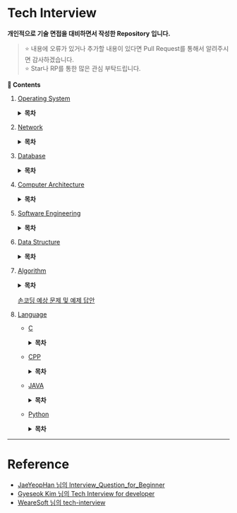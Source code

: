 # Tech Interview

**개인적으로 기술 면접을 대비하면서 작성한 Repository 입니다.**
> :star: 내용에 오류가 있거나 추가할 내용이 있다면 Pull Request를 통해서 알려주시면 감사하겠습니다.
> <br>:star: Star나 RP를 통한 많은 관심 부탁드립니다.

**:book: Contents**
1. [Operating System](/OS/)

    <details>
    <summary><strong>목차</strong></summary>
    <div markdown = "1">

    - ~~[운영체제의 역활은 무엇입니까?](/OS/#운영체제의-역활은-무엇입니까)~~
        > 운영체제 : 시스템의 자원과 동작을 관리하는 소프트웨어
        * ~~[커널 모드와 사용자 모드는 무엇인가요?](/OS/#커널-모드와-사용자-모드는-무엇인가요)~~
            > 커널이란?
        * ~~[시스템 콜은 무엇인가요?](/OS/#시스템-콜은-무엇인가요)~~
    - [프로세스와 스레드는 무엇인가요?](/OS/#프로세스와-스레드는-무엇인가요)
        > 한 번 더! -> 너무 다 말하려고 하지 말기
        * ~~[PCB는 무엇인가요?](/OS/#pcb는-무엇인가요)~~
        * ~~[프로세스의 상태 전이를 설명해 주세요.](/OS/#프로세스의-상태-전이를-설명해-주세요)~~
        * ~~[커널 레벨 스레드와 유저 레벨 스레드가 무엇인가요?](/OS/#커널-레벨-스레드와-유저-레벨-스레드가-무엇인가요)~~
        * ~~[IPC는 무엇인가요?](/OS/#ipc는-무엇인가요)~~
            + ~~[IPC 종류와 특징에 대해 설명해 주세요.](/OS/#ipc-종류와-특징에-대해-설명해-주세요)~~
    - [멀티 스레드와 멀티 프로세스가 무엇이고, 각각의 장단점은 무엇인가요?](/OS/#멀티-스레드와-멀티-프로세스가-무엇이고-각각의-장단점은-무엇인가요)
        * ~~[멀티 스레딩 시 스레드마다 스택과 PC를 독립적으로 할당하는 이유는 무엇인가요?](/OS/#멀티-스레딩-시-스레드마다-스택과-pc를-독립적으로-할당하는-이유는-무엇인가요)~~
        * ~~[Thread-Safe란?](/OS/#thread-safe란)~~
            + [Reentrant가 무엇인가요?](/OS/#reentrant가-무엇인가요)
        * ~~[Context Switching이 무엇인가요?](/OS/#context-switching이-무엇인가요)~~
    - ~~[경쟁 상태란 무엇인가요?](/OS/#경쟁-상태란-무엇인가요)~~
        * [Critical Section(임계영역)과 Critical Section Problem(임계영역 문제)가 무엇인가요?](/OS/#critical-section임계영역과-critical-section-problem임계영역-문제가-무엇인가요)
            > 완전 틀림 땡~
        * ~~[동기화란 무엇인가요?](/OS/#동기화란-무엇인가요)~~
            > 동기화에 앞선 전제조건 암기(상호 배제, 진행, 한정된 대기)
            + [동기화와 관련된 고전적인 문제들을 설명해 주세요.](/OS/#동기화와-관련된-고전적인-문제들을-설명해-주세요)
            + ~~[동기화를 제공하는 방식에 대해 설명해 주세요.](/OS/#동기화를-제공하는-방식에-대해-설명해-주세요)~~
                > 모니터는 시간남으면 보충
            + ~~[스핀락과 뮤텍스의 차이는 무엇인가요?](/OS/#스핀락과-뮤텍스의-차이는-무엇인가요)~~
            + ~~[뮤텍스와 세마포어의 차이는 무엇인가요?](/OS/#뮤텍스와-세마포어의-차이는-무엇인가요)~~
        * [교착상태에 대해 설명해 주세요.](/OS/#교착상태에-대해-설명해-주세요)
            > 전제 조건 4개 암기
    - [인터럽트가 무엇인가요?](/OS/#인터럽트가-무엇인가요)
        * [인터럽트 기능이 없으면 어떤 일이 발생하나요?](/OS/#인터럽트-기능이-없으면-어떤-일이-발생하나요)
    - [스케줄러란 무엇인가요?](/OS/#스케줄러란-무엇인가요)
        * [각 스케줄러의 기능은 무엇인가요?](/OS/#각-스케줄러의-기능은-무엇인가요)
            + [Swapping이 무엇인가요?](/OS/#swapping이-무엇인가요)
        * [CPU 스케줄러의 목표는 무엇인가요?](/OS/#cpu-스케줄러의-목표는-무엇인가요)
        * [CPU 스케줄러(단기 스케줄러)의 종류에 대해 설명해 주세요.](/OS/#cpu-스케줄러단기-스케줄러의-종류에-대해-설명해-주세요)
    - [동기와 비동기, Blocking과 Non-Blocking은 무엇인가요?](/OS/#동기와-비동기-blocking과-non-blocking은-무엇인가요)
    - [메모리 관리 기법에 대해서 설명해 주세요.](/OS/#메모리-관리-기법에-대해서-설명해-주세요)
        * [연속 메모리 관리와 불연속 메모리 관리에 대해서 설명해 주세요.](/OS/#연속-메모리-관리와-불연속-메모리-관리에-대해서-설명해-주세요)
    - [가상 메모리는 무엇인가요?](/OS/#가상-메모리는-무엇인가요)
        * [가상 주소 공간이 무엇인가요?](/OS/#가상-주소-공간이-무엇인가요)
        * [요구 페이징이란 무엇인가요?](/OS/#요구-페이징이란-무엇인가요)
        * [페이지 부재와 페이지 교체에 대해 설명해 주세요.](/OS/#페이지-부재와-페이지-교체에-대해-설명해-주세요)
        * [페이지 교체 알고리즘은 어떤 것들이 있습니까?](/OS/#페이지-교체-알고리즘은-어떤-것들이-있습니까)
            + [LRU 알고리즘과 NUR 알고리즘의 차이점은 무엇인가요?](/OS/#lru-알고리즘과-nur-알고리즘의-차이점은-무엇인가요)
            + [Page Reference String은 무엇인가요?](/OS/#page-reference-string은-무엇인가요)
        * [MMU가 무엇인가요?](/OS/#mmu가-무엇인가요)

    </div>
    </details>

1. [Network](/Network/)

    <details>
    <summary><strong>목차</strong></summary>
    <div markdown = "1">

    - [OSI 7계층이 무엇이고 이를 나누는 이유가 무엇입니까?](/Network/#osi-7계층이-무엇이고-이를-나누는-이유가-무엇입니까)
        * [OSI 7계층의 각 계층을 설명해 주세요.](/Network/#osi-7계층의-각-계층을-설명해-주세요)
        * [전이중 통신과 반이중 통신이 무엇입니까?](/Network/#전이중-통신과-반이중-통신이-무엇입니까)
        * [ARP 캐시가 무엇입니까?](/Network/#arp-캐시가-무엇입니까)
    - [TCP와 UDP의 장단점을 설명해 주세요.](/Network/#tcp와-udp의-장단점을-설명해-주세요)
        * [가상회선 패킷 교환과 데이터그램 패킷 교환은 무엇인가요?](/Network/#가상회선-패킷-교환과-데이터그램-패킷-교환은-무엇인가요)
        * [3-way 핸드셰이크와 4-way 핸드셰이크를 설명해 주세요.](/Network/#3-way-핸드셰이크와-4-way-핸드셰이크를-설명해-주세요)
            + [3-way Handshake에서 서버도 클라이언트의 ACK 패킷을 기다리는 이유는 무엇인가요?](/Network/#3-way-handshake에서-서버도-클라이언트의-ack-패킷을-기다리는-이유는-무엇인가요)
        * [SYN Flooding이 무엇이며 이를 방어하는 방법은 무엇입니까?](/Network/#syn-flooding이-무엇이며-이를-방어하는-방법은-무엇입니까)
        * [TCP 연결이 수립되고 실제로 데이터를 보내는 방식을 설명하고 이를 효율적으로 하기 위해서 제안된 방식이 무엇인가요?](/Network/#tcp-연결이-수립되고-실제로-데이터를-보내는-방식을-설명하고-이를-효율적으로-하기-위해서-제안된-방식이-무엇인가요)
        * [TCP에서 흐름제어와 혼잡제어가 무엇입니까?](/Network/#tcp에서-흐름제어와-혼잡제어가-무엇입니까)
    - [TCP/IP(Transmission Control Protocol / Internet Protocol) 모델이 무엇입니까?](/Network/#tcp/iptransmission-control-protocol-/-internet-protocol-모델이-무엇입니까)
    - [HTTP와 HTTPS는 무엇인가요?](/Network/#http와-https는-무엇인가요)
        * [SSL의 동작 방식을 설명해 주세요.](/Network/#ssl의-동작-방식을-설명해-주세요)
        * [단방향 암호화와 양방향 암호화는 무엇인가요?](/Network/#단방향-암호화와-양방향-암호화는-무엇인가요)
            + [대칭키와 공개키는 무엇입니까?](/Network/#대칭키와-공개키는-무엇입니까)
            + [암호화 키를 비공개하고 복호화 키를 공개하는 경우에 대해 설명해 주세요.](/Network/#암호화-키를-비공개하고-복호화-키를-공개하는-경우에-대해-설명해-주세요)
        * [HTTP의 GET과 POST에 대해 설명해 주세요.](/Network/#http의-get과-post에-대해-설명해-주세요)
        * [조회에 POST보다 GET이 사용되는 이유는 무엇인가요?](/Network/#조회에-post보다-get이-사용되는-이유는-무엇인가요)
        * [HTTP Method에서 PUT과 PATCH의 차이점을 설명해 주세요.](/Network/#http-method에서-put과-patch의-차이점을-설명해-주세요)
        * [쿠키와 세션이 무엇이며, 필요한 이유가 무엇인가요?](/Network/#쿠키와-세션이-무엇이며-필요한-이유가-무엇인가요)
    - [소켓 프로그래밍이란 무엇인가요?](/Network/#소켓-프로그래밍이란-무엇인가요)
        * [클라이언트 소켓과 서버 소켓이 무엇인가요?](/Network/#클라이언트-소켓과-서버-소켓이-무엇인가요)
        * [소켓 API의 실행 흐름에 대해서 설명해 주세요.](/Network/#소켓-api의-실행-흐름에-대해서-설명해-주세요)
        * [HTTP 통신과 소켓 통신의 장단점을 설명해 주세요.](/Network/#http-통신과-소켓-통신의-장단점을-설명해-주세요)
    - [웹 브라우저에 URL을 입력하면 일어나는 시나리오에 대해 설명해 주세요.](/Network/#웹-브라우저에-url을-입력하면-일어나는-시나리오에-대해-설명해-주세요)
        * [DNS 동작 방식을 설명해 주세요.](/Network/#dns-동작-방식을-설명해-주세요)
        * [프록시 서버란 무엇인가요?](/Network/#프록시-서버란-무엇인가요)
    - [웹 서버와 웹 애플리케이션 서버란 무엇인가요?](/Network/#웹-서버와-웹-애플리케이션-서버란-무엇인가요)
    - [네트워크 바이트 오더가 무엇입니까?](/Network/#네트워크-바이트-오더가-무엇입니까)
        * [빅엔디안과 리틀엔디안이 무엇이고, 각각의 장단점은 무엇입니까?](/Network/#빅엔디안과-리틀엔디안이-무엇이고-각각의-장단점은-무엇입니까)
    - [로드 밸런싱이 무엇인가요?](/Network/#로드-밸런싱이-무엇인가요)
        * [로드 밸런서가 서버를 선택하는 방식을 설명해 주세요.](/Network/#로드-밸런서가-서버를-선택하는-방식을-설명해-주세요)
        * [L4 로드 밸런서와 L7 로드 밸런서에 대해 설명해 주세요.](/Network/#l4-로드-밸런서와-l7-로드-밸런서에-대해-설명해-주세요)
    - [REST(REpresentational State Transfer)란 무엇인가요?](/Network/#restrepresentational-state-transfer란-무엇인가요)
        * [RESTful API란 무엇인가요?](/Network/#restful-api-무엇인가요)

    </div>
    </details>

1. [Database](/DB/)

    <details>
    <summary><strong>목차</strong></summary>
    <div markdown = "1">

    - [데이터베이스의 정의는 무엇인가요?](/DB/#데이터베이스의정의는무엇인가요)
        * [데이터베이스의 특징은 무엇인가요?](/DB/#데이터베이스의-특징은-무엇인가요)
    - [인데스는 무엇입니까?](/DB/#인데스는-무엇입니까)
        * [DBMS의 인덱스는 어떤 알고리즘으로 관리되나요?](/DB/#dbms의-인덱스는-어떤-알고리즘으로-관리되나요)
            + [해시 인덱스가 사용되는 예시를 들어주세요.](/DB/#해시-인덱스가-사용되는-예시를-들어주세요)
        * [인덱스 생성에 해시 알고리즘 보다 B-알고리즘이 사용되는 이유가 무엇인가요?](/DB/#인덱스-생성에-해시-알고리즘-보다-b-알고리즘이-사용되는-이유가-무엇인가요)
        * [DML이 자주 일어나는 경우 인덱스를 사용하면 어떻게 되나요?](/DB/#dml이-자주-일어나는-경우-인덱스를-사용하면-어떻게-되나요)
        * [클러스터드 인덱스와 넌클러스터드 인덱스가 무엇인가요?](/DB/#클러스터드-인덱스와-넌클러스터드-인덱스가-무엇인가요)
            + [프라이머리 인덱스와 클러스터드 인덱스의 차이점은 무엇인가요?](/DB/#프라이머리-인덱스와-클러스터드-인덱스의-차이점은-무엇인가요)
        * [Composite Index란 무엇인가요?](/DB/#composite-index란-무엇인가요)
    - [키의 종류를 설명해 주세요.](/DB/#키의-종류를-설명해-주세요)
    - [정규화란 무엇인가요?](/DB/#정규화란-무엇인가요)
        * [정규화의 종류를 설명해 주세요.](/DB/#정규화의-종류를-설명해-주세요)
        * [이상 현상에 대해서 설명해 주세요.](/DB/#이상-현상에-대해서-설명해-주세요)
        * [정규화의 장단점과 단점에 대한 대응책은 무엇인가요?](/DB/#정규화의-장단점과-단점에-대한-대응책은-무엇인가요)
    - [트랜잭션이 무엇인가요?](/DB/#트랜잭션이-무엇인가요)
        * [트랜잭션 격리 수준이 뭔가요?](/DB/#트랜잭션-격리-수준이-뭔가요)
        * [트랜잭션 격리성 관련 문제점들은 무엇인가요?](/DB/#트랜잭션-격리성-관련-문제점들은-무엇인가요)
        * [트랜잭션 로킹(Locking)이 무엇인가요?](/DB/#트랜잭션-로킹locking이-무엇인가요)
    - [SQL injection에 대해 설명해 주세요.](/DB/#sql-injection에-대해-설명해-주세요)
        * [SQL injection을 방어할 수 있는 방법들을 설명해 주세요.](/DB/#sql-injection을-방어할-수-있는-방법들을-설명해-주세요)
        * [Statement vs PreparedStatement](/DB/#statement-vs-preparedstatement)
    - [CHAR와 VARCHAR의 차이는 무엇인가요?](/DB/#char와-varchar의-차이는-무엇인가요)
    - [NoSQL이 무엇인가요?](/DB/#nosql이-무엇인가요)

    </div>
    </details>

1. [Computer Architecture](/ComputerArchitecture/)

    <details>
    <summary><strong>목차</strong></summary>
    <div markdown = "1">

    - [하드웨어의 구성에 대해 설명해 주세요.](/ComputerArchitecture/#하드웨어의-구성에-대해-설명해-주세요)
        * [RAM에서 Random이 의미하는 바가 무엇인가요?](/ComputerArchitecture/#ram에서-random이-의미하는-바가-무엇인가요)
        * [SSD와 HDD의 차이점은?](/ComputerArchitecture/#ssd와-hdd의-차이점은)
        * [시스템 버스는 무엇인가요?](/ComputerArchitecture/#시스템-버스는-무엇인가요)
    - [CPU의 동작은 어떤 과정으로 이뤄지나요?](/ComputerArchitecture/#cpu의-동작은-어떤-과정으로-이뤄지나요)
        * [명렁어 사이클이 무엇인가요?](/ComputerArchitecture/#명렁어-사이클이-무엇인가요)
        * [인출 사이클과 실행 사이클에 의한 명령어 처리과정에 대해 설명해 주세요.](/ComputerArchitecture/#인출-사이클과-실행-사이클에-의한-명령어-처리과정에-대해-설명해-주세요)
        * [간접 사이클과 인터럽트 사이클에 의한 명령어 처리과정에 대해 설명해 주세요.](/ComputerArchitecture/#간접-사이클과-인터럽트-사이클에-의한-명령어-처리과정에-대해-설명해-주세요)
    - [파이프라이닝이 무엇인가요?](/ComputerArchitecture/#파이프라이닝이-무엇인가요)
        * [파이프라인 해저드가 무엇인가요?](/ComputerArchitecture/#파이프라인-해저드가-무엇인가요)
        * [파이프라인 해저드를 해결하기 위한 방안은 무엇인가요?](/ComputerArchitecture/#파이프라인-해저드를-해결하기-위한-방안은-무엇인가요)
    - [캐시 메모리는 무엇인가요?](/ComputerArchitecture/#캐시-메모리는-무엇인가요)
        * [캐시 메모리의 작동 원리에 대해 설명해 주세요.](/ComputerArchitecture/#캐시-메모리의-작동-원리에-대해-설명해-주세요)
        * [Cache Miss의 종류 3가지에 대해 설명해 주세요.](/ComputerArchitecture/#Cache-Miss의-종류-3가지에-대해-설명해-주세요)
        * [캐시 메모리에서 사상이 무엇이고 사상 방식에 대해 설명해 주세요.](/ComputerArchitecture/#캐시-메모리에서-사상이-무엇이고-사상-방식에-대해-설명해-주세요)
        * [캐시 메모리의 데이터가 업데이트 되었을 경우 취할 수 있는 방법에 대해서 설명해 주세요.](/ComputerArchitecture/#캐시-메모리의-데이터가-업데이트-되었을-경우-취할-수-있는-방법에-대해서-설명해-주세요)
    - [해밍코드 생성 및 해석 해보기](/ComputerArchitecture/#해밍코드-생성-및-해석-해보기)
    - [보수를 사용하는 이유가 무엇인가요?](/ComputerArchitecture/#보수를-사용하는-이유가-무엇인가요)
        * [1의 보수와 2의 보수를 설명해 주세요.](/ComputerArchitecture/#1의-보수와-2의-보수를-설명해-주세요)
    - [ARM 프로세서는 무엇인가요?](/ComputerArchitecture/#arm-프로세서는-무엇인가요)
        * [CISC와 RISC의 장단점은 무엇인가요?](/ComputerArchitecture/#CISC와-RISC의-장단점은-무엇인가요)

    </div>
    </details>

1. [Software Engineering](/SoftwareEngineering/)

    <details>
    <summary><strong>목차</strong></summary>
    <div markdown = "1">

    - [TDD란 무엇인가요?](/SoftwareEngineering/#tdd란-무엇인가요)
    - [애자일(Agile)이 무엇인가요?](/SoftwareEngineering/#애자일agile이-무엇인가요)
        * [데브옵스가 무엇인가요?](/SoftwareEngineering/#데브옵스가-무엇인가요)
        * [스크럼이 무엇인가요?](/SoftwareEngineering/#스크럼이-무엇인가요)
    - [객체지향 프로그래밍이 무엇인가요?](/SoftwareEngineering/#객체지향-프로그래밍이-무엇인가요)
        * [OOP의 특징은 무엇이 있나요?](/SoftwareEngineering/#OOP의-특징은-무엇이-있나요)
            + [오버라이딩과 오버로딩을 설명해 주세요.](/SoftwareEngineering/#오버라이딩과-오버로딩을-설명해-주세요)
        * [객체 지향 설계 원칙에 대해 설명해 주세요.](/SoftwareEngineering/#객체-지향-설계-원칙에-대해-설명해-주세요)
    - [함수형 프로그램밍이 무엇입니까?](/SoftwareEngineering/#함수형-프로그램밍이-무엇입니까)
        * [객체 지향 프로그래밍과 함수형 프로그래밍의 차이는 무엇인가요?](/SoftwareEngineering/#객체-지향-프로그래밍과-함수형-프로그래밍의-차이는-무엇인가요)
    - [프레임워크가 무엇인가요?](/SoftwareEngineering/#프레임워크가-무엇인가요)

    </div>
    </details>

1. [Data Structure](/DataStructure/)

    <details>
    <summary><strong>목차</strong></summary>
    <div markdown = "1">

    - [Linked List를 사용하는 이유는?](/DataStructure/#linked-list를-사용하는-이유는)
    - [Heap의 삽입과 삭제 구현 방법은?](/DataStructure/#heap의-삽입과-삭제-구현-방법은)
    - [BST의 문제점은 무엇이 있나요?](/DataStructure/#bst의-문제점은-무엇이-있나요)
    - [AVL Tree와 Red-Black Tree가 무엇입니까?](/DataStructure/#avl-tree와-red-black-tree가-무엇입니까)
    - [해시에 대해 설명해 주세요.](/DataStructure/#해시에-대해-설명해-주세요)
        * [해시의 충돌 현상을 해결할 수 있는 방법이 어떤 것들이 있나요?](/DataStructure/#해시의-충돌-현상을-해결할-수-있는-방법이-어떤-것들이-있나요)

    </div>
    </details>

1. [Algorithm](/Algorithm/)

    <details>
    <summary><strong>목차</strong></summary>
    <div>
    <br>

    - [DFS와 BFS의 특징 및 차이점은?](/Algorithm/#dfs와-bfs의-특징-및-차이점은)
    - [피보나치 수를 구하는 함수를 다이나믹 프로그래밍으로 구현할 때, 탑 다운 방식과 바텀 업 방식이 무엇이고 또한, 이를 어떻게 구현할 수 있습니까?](/Algorithm/#피보나치-수를-구하는-함수를-다이나믹-프로그래밍으로-구현할-때-탑-다운-방식과-바텀-업-방식이-무엇이고-또한-이를-어떻게-구현할-수-있습니까)
    - [정렬 알고리즘의 종류와 특징을 설명해 주세요.](/Algorithm/#정렬-알고리즘의-종류와-특징을-설명해-주세요)
        * [삽입 정렬의 최선의 경우, 퀵 정렬의 최악의 경우를 설명해 주세요.](/Algorithm/#삽입-정렬의-최선의-경우-퀵-정렬의-최악의-경우를-설명해-주세요)
    - [MST 알고리즘 중 Kruskal 알고리즘과 Prim 알고리즘을 설명하고 장단점을 설명해 주세요.](/Algorithm/#mst-알고리즘-중-kruskal-알고리즘과-prim-알고리즘을-설명하고-장단점을-설명해-주세요)

    </div>
    </details>

    [손코딩 예상 문제 및 예제 답안](/Algorithm/손코딩/)

1. [Language](/Language/)
    - [C](/Language/C/)
        <details>
        <summary><strong>목차</strong></summary>
        <div>
        <br>

        - [C언어의 특징을 설명해 주세요.](/Language/C/#c언어의-특징을-설명해-주세요)

        </div>
        </details>
    - [CPP](/Language/CPP/)
        <details>
        <summary><strong>목차</strong></summary>
        <div>
        <br>

        - [C++언어의 특징을 설명해 주세요.](/Language/CPP/#c언어의-특징을-설명해-주세요)

        </div>
        </details>
    - [JAVA](/Language/JAVA/)
        <details>
        <summary><strong>목차</strong></summary>
        <div>
        <br>

        - [Java 언어의 특징을 설명해 주세요.](/Language/JAVA/#java-언어의-특징을-설명해-주세요)

        </div>
        </details>
    - [Python](/Language/Python/)
        <details>
        <summary><strong>목차</strong></summary>
        <div>
        <br>

        - [파이썬의 특징을 설명해 주세요.](/Language/Python/#파이썬의-특징을-설명해-주세요)
            * [컴파일 언어와 인터프리터 언어의 차이점은 무엇인가요?](/Language/Python/#컴파일-언어와-인터프리터-언어의-차이점은-무엇인가요)
            * [.pyc파일과 .py파일이 무엇인가요?](/Language/Python/#pyc파일과-py파일이-무엇인가요)
        - [mutuable과 immutuable에 대해 설명해 주세요.](/Language/Python/#mutuable과-immutuable에-대해-설명해-주세요)
        - [파이썬의 삼항연산자에 대해 설명해 주세요.](/Language/Python/#파이썬의-삼항연산자에-대해-설명해-주세요)
        - [아래 Switch 구문을 파이썬으로 구현해 주세요.](/Language/Python/#아래-switch-구문을-파이썬으로-구현해-주세요)
            ```cpp
            using namespace std;

            // Function to convert number into string
            string numbers_to_strings(int argument){
                switch(argument) {
                    case 0:
                        return "zero";
                    case 1:
                        return "one";
                    case 2:
                        return "two";
                    default:
                        return "nothing";
                };
            };

            int main()
            {
                int argument = 0;
                cout << numbers_to_strings(argument);
                return 0;
            }
            ```

        </div>
        </details>

---
# Reference

* [JaeYeopHan 님의 Interview_Question_for_Beginner](https://github.com/JaeYeopHan/Interview_Question_for_Beginner)
* [Gyeseok Kim 님의 Tech Interview for developer](https://gyoogle.dev/blog/)
* [WeareSoft 님의 tech-interview](https://github.com/WeareSoft/tech-interview)